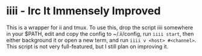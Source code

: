 iiii  -  Irc It Immensely Improved
====

This is a wrapper for ii and tmux. To use this, drop the script iiii somewhere in your $PATH, edit and copy the config to ~/.ii/config, run `iiii start`, then either background it or open a new term, and run `iiii v <host> #<channel>`. This script is not very full-featured, but I still plan on improving it.
